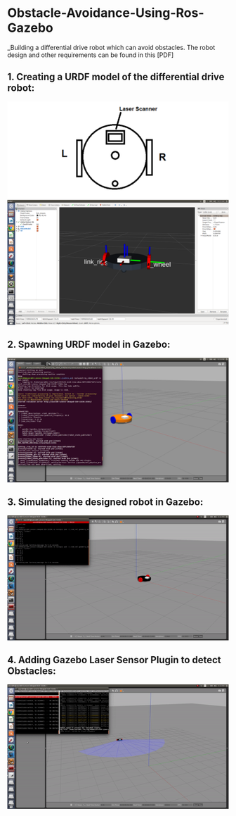 # Obstacle-Avoidance-Using-Ros-Gazebo
_Building a differential drive robot which can avoid obstacles. The robot design and other requirements can be found in this [PDF]

## 1. Creating a URDF model of the differential drive robot:
![](https://github.com/Git-Saurabh5/Obstacle-Avoidance-Using-Ros-Gazebo/blob/master/Visuals/obstacle-avoidance-using-ros-and-gazebo.png)
![](https://github.com/Git-Saurabh5/Obstacle-Avoidance-Using-Ros-Gazebo/blob/master/Visuals/dd_robot_urdf.png)
## 2. Spawning URDF model in Gazebo:
![](https://github.com/Git-Saurabh5/Obstacle-Avoidance-Using-Ros-Gazebo/blob/master/Visuals/SpawnModelinGazebo.png)
## 3. Simulating the designed robot in Gazebo:
![](https://github.com/Git-Saurabh5/Obstacle-Avoidance-Using-Ros-Gazebo/blob/master/Visuals/gazebo_simulation.gif)
## 4. Adding Gazebo Laser Sensor Plugin to detect Obstacles:
![](https://github.com/Git-Saurabh5/Obstacle-Avoidance-Using-Ros-Gazebo/blob/master/Visuals/LaserSensorSimulation.gif)
